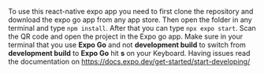 To use this react-native expo app you need to first clone the repository and download the expo go app from any app store.
Then open the folder in any terminal and type `npm install`. After that you can type `npx expo start`. Scan the QR code and open the project in the Expo go app. 
Make sure in your terminal that you use **Expo Go** and not **development build** to switch from **development build** to **Expo Go** hit **s** on your Keyboard.
Having issues read the documentation on <a>https://docs.expo.dev/get-started/start-developing/</a>

